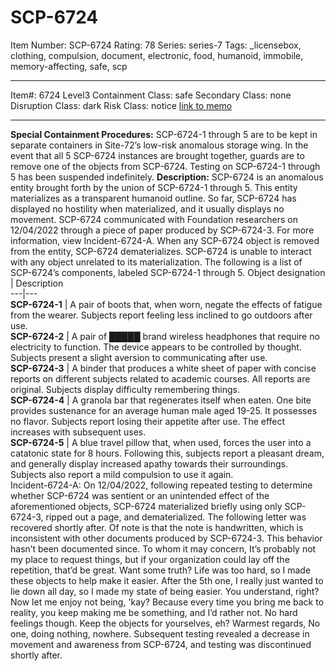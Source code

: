 # SCP-6724
Item Number: SCP-6724
Rating: 78
Series: series-7
Tags: _licensebox, clothing, compulsion, document, electronic, food, humanoid, immobile, memory-affecting, safe, scp

---

Item#: 6724
Level3
Containment Class:
safe
Secondary Class:
none
Disruption Class:
dark
Risk Class:
notice
[link to memo](/classification-committee-memo)  

* * *
**Special Containment Procedures:** SCP-6724-1 through 5 are to be kept in separate containers in Site-72’s low-risk anomalous storage wing. In the event that all 5 SCP-6724 instances are brought together, guards are to remove one of the objects from SCP-6724. Testing on SCP-6724-1 through 5 has been suspended indefinitely.
**Description:** SCP-6724 is an anomalous entity brought forth by the union of SCP-6724-1 through 5. This entity materializes as a transparent humanoid outline. So far, SCP-6724 has displayed no hostility when materialized, and it usually displays no movement. SCP-6724 communicated with Foundation researchers on 12/04/2022 through a piece of paper produced by SCP-6724-3. For more information, view Incident-6724-A. When any SCP-6724 object is removed from the entity, SCP-6724 dematerializes. SCP-6724 is unable to interact with any object unrelated to its materialization.
The following is a list of SCP-6724’s components, labeled SCP-6724-1 through 5.
Object designation | Description  
---|---  
**SCP-6724-1** | A pair of boots that, when worn, negate the effects of fatigue from the wearer. Subjects report feeling less inclined to go outdoors after use.  
**SCP-6724-2** | A pair of █████ brand wireless headphones that require no electricity to function. The device appears to be controlled by thought. Subjects present a slight aversion to communicating after use.  
**SCP-6724-3** | A binder that produces a white sheet of paper with concise reports on different subjects related to academic courses. All reports are original. Subjects display difficulty remembering things.  
**SCP-6724-4** | A granola bar that regenerates itself when eaten. One bite provides sustenance for an average human male aged 19-25. It possesses no flavor. Subjects report losing their appetite after use. The effect increases with subsequent uses.  
**SCP-6724-5** | A blue travel pillow that, when used, forces the user into a catatonic state for 8 hours. Following this, subjects report a pleasant dream, and generally display increased apathy towards their surroundings. Subjects also report a mild compulsion to use it again.  
Incident-6724-A:
On 12/04/2022, following repeated testing to determine whether SCP-6724 was sentient or an unintended effect of the aforementioned objects, SCP-6724 materialized briefly using only SCP-6724-3, ripped out a page, and dematerialized.
The following letter was recovered shortly after. Of note is that the note is handwritten, which is inconsistent with other documents produced by SCP-6724-3. This behavior hasn’t been documented since.
To whom it may concern,
It’s probably not my place to request things, but if your organization could lay off the repetition, that’d be great. Want some truth? Life was too hard, so I made these objects to help make it easier. After the 5th one, I really just wanted to lie down all day, so I made my state of being easier. You understand, right?
Now let me enjoy not being, 'kay? Because every time you bring me back to reality, you keep making me be something, and I’d rather not.
No hard feelings though. Keep the objects for yourselves, eh?
Warmest regards,
No one, doing nothing, nowhere.
Subsequent testing revealed a decrease in movement and awareness from SCP-6724, and testing was discontinued shortly after.